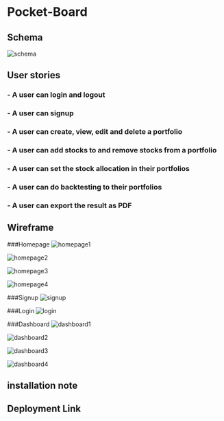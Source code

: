 # Pocket-Board

## Schema
![schema](db/schema.png)

## User stories

### - A user can login and logout
### - A user can signup
### - A user can create, view, edit and delete a portfolio
### - A user can add stocks to and remove stocks from a portfolio
### - A user can set the stock allocation in their portfolios
### - A user can do backtesting to their portfolios
### - A user can export the result as PDF


## Wireframe

###Homepage
![homepage1](app/assets/images/Wireframes/Homepage1.png)

![homepage2](app/assets/images/Wireframes/Homepage2.png)

![homepage3](app/assets/images/Wireframes/Homepage3.png)

![homepage4](app/assets/images/Wireframes/Homepage4.png)

###Signup
![signup](app/assets/images/Wireframes/signup.png)

###Login
![login](app/assets/images/Wireframes/login.png)


###Dashboard
![dashboard1](app/assets/images/Wireframes/dashboard.png)

![dashboard2](app/assets/images/Wireframes/dashboard2.png)

![dashboard3](app/assets/images/Wireframes/dashboard3.png)

![dashboard4](app/assets/images/Wireframes/dashboard4.png)

## installation note


## Deployment Link